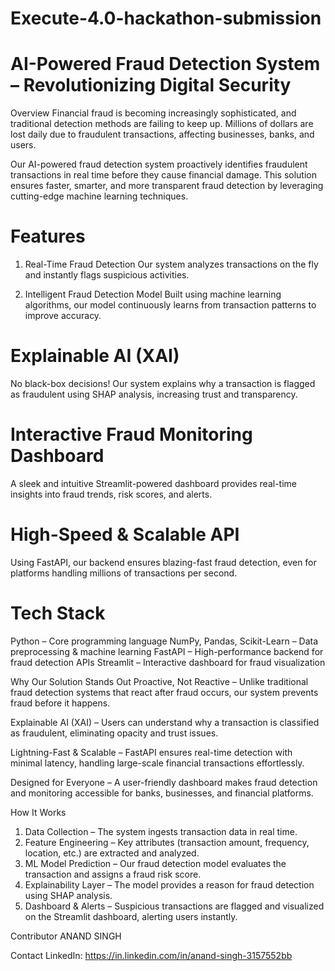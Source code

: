 # Execute-4.0-hackathon-submission

# AI-Powered Fraud Detection System – Revolutionizing Digital Security
Overview
Financial fraud is becoming increasingly sophisticated, and traditional detection methods are failing to keep up. Millions of dollars are lost daily due to fraudulent transactions, affecting businesses, banks, and users.

Our AI-powered fraud detection system proactively identifies fraudulent transactions in real time before they cause financial damage. This solution ensures faster, smarter, and more transparent fraud detection by leveraging cutting-edge machine learning techniques.

# Features
1) Real-Time Fraud Detection
Our system analyzes transactions on the fly and instantly flags suspicious activities.

2) Intelligent Fraud Detection Model
Built using machine learning algorithms, our model continuously learns from transaction patterns to improve accuracy.

# Explainable AI (XAI)
No black-box decisions! Our system explains why a transaction is flagged as fraudulent using SHAP analysis, increasing trust and transparency.

# Interactive Fraud Monitoring Dashboard
A sleek and intuitive Streamlit-powered dashboard provides real-time insights into fraud trends, risk scores, and alerts.

# High-Speed & Scalable API
Using FastAPI, our backend ensures blazing-fast fraud detection, even for platforms handling millions of transactions per second.

# Tech Stack
 Python – Core programming language
 NumPy, Pandas, Scikit-Learn – Data preprocessing & machine learning
 FastAPI – High-performance backend for fraud detection APIs
 Streamlit – Interactive dashboard for fraud visualization


 Why Our Solution Stands Out
 Proactive, Not Reactive – Unlike traditional fraud detection systems that react after fraud occurs, our system prevents fraud before it happens.

 Explainable AI (XAI) – Users can understand why a transaction is classified as fraudulent, eliminating opacity and trust issues.

 Lightning-Fast & Scalable – FastAPI ensures real-time detection with minimal latency, handling large-scale financial transactions effortlessly.
 
 Designed for Everyone – A user-friendly dashboard makes fraud detection and monitoring accessible for banks, businesses, and financial platforms.

 How It Works
1) Data Collection – The system ingests transaction data in real time.
2) Feature Engineering – Key attributes (transaction amount, frequency, location, etc.) are extracted and analyzed.
3) ML Model Prediction – Our fraud detection model evaluates the transaction and assigns a fraud risk score.
4) Explainability Layer – The model provides a reason for fraud detection using SHAP analysis.
5) Dashboard & Alerts – Suspicious transactions are flagged and visualized on the Streamlit dashboard, alerting users instantly.

Contributor
ANAND SINGH 

Contact
LinkedIn: https://in.linkedin.com/in/anand-singh-3157552bb

